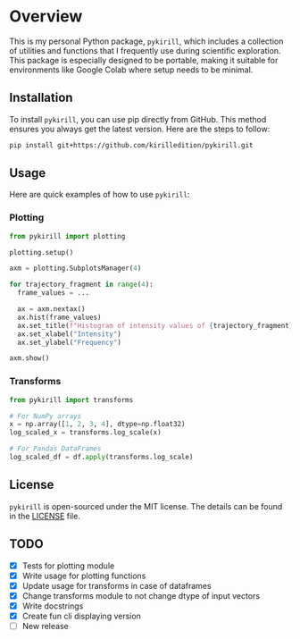 # Overview
This is my personal Python package, `pykirill`, which includes a collection of utilities and functions that I frequently use during scientific exploration. This package is especially designed to be portable, making it suitable for environments like Google Colab where setup needs to be minimal.

## Installation

To install `pykirill`, you can use pip directly from GitHub. This method ensures you always get the latest version. Here are the steps to follow:

```bash
pip install git+https://github.com/kirilledition/pykirill.git
```

## Usage

Here are quick examples of how to use `pykirill`:

### Plotting
```python
from pykirill import plotting

plotting.setup()

axm = plotting.SubplotsManager(4)

for trajectory_fragment in range(4):
  frame_values = ...

  ax = axm.nextax()
  ax.hist(frame_values)
  ax.set_title(f"Histogram of intensity values of {trajectory_fragment}")
  ax.set_xlabel("Intensity")
  ax.set_ylabel("Frequency")

axm.show()
```

### Transforms
```python
from pykirill import transforms

# For NumPy arrays
x = np.array([1, 2, 3, 4], dtype=np.float32)
log_scaled_x = transforms.log_scale(x)

# For Pandas DataFrames
log_scaled_df = df.apply(transforms.log_scale)
```

## License

`pykirill` is open-sourced under the MIT license. The details can be found in the [LICENSE](LICENSE) file.

## TODO
- [x] Tests for plotting module
- [x] Write usage for plotting functions
- [x] Update usage for transforms in case of dataframes
- [x] Change transforms module to not change dtype of input vectors
- [x] Write docstrings
- [x] Create fun cli displaying version
- [ ] New release
